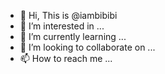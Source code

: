 - 👋 Hi, This is @iambibibi
- 👀 I’m interested in ...
- 🌱 I’m currently learning ...
- 💞️ I’m looking to collaborate on ...
- 📫 How to reach me ...

<!---
iambibibi/iambibibi is a ✨ special ✨ repository because its `README.md` (this file) appears on your GitHub profile.
You can click the Preview link to take a look at your changes.
--->
